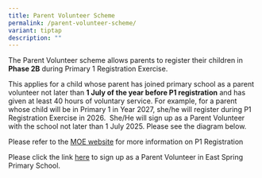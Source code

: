 ```yaml
---
title: Parent Volunteer Scheme
permalink: /parent-volunteer-scheme/
variant: tiptap
description: ""
---
```

<p>The Parent Volunteer scheme allows parents to register their children
in <strong>Phase 2B</strong> during Primary 1 Registration Exercise.</p>
<p>This applies for a child whose parent has joined primary school as a parent
volunteer not later than <strong>1 July of the year before P1 registration</strong> and
has given at least 40 hours of voluntary service. For example, for a parent
whose child will be in Primary 1 in Year 2027, she/he will register during
P1 Registration Exercise in 2026. &nbsp;She/He will sign up as a Parent
Volunteer with the school not later than 1 July 2025. Please see the diagram
below.</p>
<p></p>
<p>Please refer to the <a href="https://www.moe.gov.sg/primary/p1-registration/registration-phases-key-dates?pt=2B" rel="noopener noreferrer nofollow" target="_blank">MOE website</a> for
more information on P1 Registration</p>
<p>Please click the link <a href="https://go.gov.sg/espsp1pv" rel="noopener noreferrer nofollow" target="_blank">here</a> to sign up as a Parent Volunteer
in East Spring Primary School.</p>